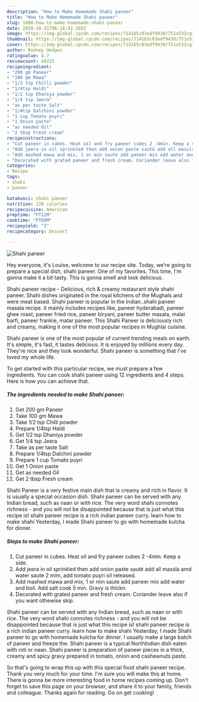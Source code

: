 ```yaml
---
description: "How to Make Homemade Shahi paneer"
title: "How to Make Homemade Shahi paneer"
slug: 1490-how-to-make-homemade-shahi-paneer
date: 2020-10-31T06:18:42.165Z
image: https://img-global.cpcdn.com/recipes/7141b5c03edf9430/751x532cq70/shahi-paneer-recipe-main-photo.jpg
thumbnail: https://img-global.cpcdn.com/recipes/7141b5c03edf9430/751x532cq70/shahi-paneer-recipe-main-photo.jpg
cover: https://img-global.cpcdn.com/recipes/7141b5c03edf9430/751x532cq70/shahi-paneer-recipe-main-photo.jpg
author: Rodney Hodges
ratingvalue: 4.7
reviewcount: 49225
recipeingredient:
- "200 gm Paneer"
- "100 gm Mawa"
- "1/2 tsp Chilli powder"
- "1/4tsp Haldi"
- "1/2 tsp Dhaniya powder"
- "1/4 tsp Jeera"
- "as per taste Salt"
- "1/4tsp Dalchini powder"
- "1 cup Tomato puyri"
- "1 Onion paste"
- "as needed Oil"
- "2 tbsp Fresh cream"
recipeinstructions:
- "Cut paneer in cubes. Heat oil and fry paneer cubes 2 -4min. Keep a side."
- "Add jeera in oil sprinkled then add onion paste sauté add all massla amd water saute 2 mim, add tomato puyri oil released."
- "Add mashed mawa and mix, 1 or min saute add paneer mix add water and boil. Add salt cook 5 min. Gravy is thickn."
- "Decorated with grated paneer and fresh cream. Coriander leave also if you want othewise skip."
categories:
- Recipe
tags:
- shahi
- paneer

katakunci: shahi paneer 
nutrition: 220 calories
recipecuisine: American
preptime: "PT12M"
cooktime: "PT60M"
recipeyield: "2"
recipecategory: Dessert

---
```



![Shahi paneer](https://img-global.cpcdn.com/recipes/7141b5c03edf9430/751x532cq70/shahi-paneer-recipe-main-photo.jpg)

Hey everyone, it's Louise, welcome to our recipe site. Today, we're going to prepare a special dish, shahi paneer. One of my favorites. This time, I'm gonna make it a bit tasty. This is gonna smell and look delicious.

Shahi paneer recipe - Delicious, rich &amp; creamy restaurant style shahi paneer. Shahi dishes originated in the royal kitchens of the Mughals and were meat based. Shahi paneer is popular in the Indian..shahi paneer masala recipe. it mainly includes recipes like, paneer hyderabadi, paneer ghee roast, paneer fried rice, paneer biryani, paneer butter masala, malai barfi, paneer frankie, matar paneer. This Shahi Paneer is deliciously rich and creamy, making it one of the most popular recipes in Mughlai cuisine.

Shahi paneer is one of the most popular of current trending meals on earth. It's simple, it's fast, it tastes delicious. It is enjoyed by millions every day. They're nice and they look wonderful. Shahi paneer is something that I've loved my whole life.


To get started with this particular recipe, we must prepare a few ingredients. You can cook shahi paneer using 12 ingredients and 4 steps. Here is how you can achieve that.

<!--inarticleads1-->

##### The ingredients needed to make Shahi paneer:

1. Get 200 gm Paneer
1. Take 100 gm Mawa
1. Take 1/2 tsp Chilli powder
1. Prepare 1/4tsp Haldi
1. Get 1/2 tsp Dhaniya powder
1. Get 1/4 tsp Jeera
1. Take as per taste Salt
1. Prepare 1/4tsp Dalchini powder
1. Prepare 1 cup Tomato puyri
1. Get 1 Onion paste
1. Get as needed Oil
1. Get 2 tbsp Fresh cream


Shahi Paneer is a very festive main dish that is creamy and rich in flavor. It is usually a special occasion dish. Shahi paneer can be served with any Indian bread, such as naan or with rice. The very word shahi connotes richness - and you will not be disappointed because that is just what this recipe is! shahi paneer recipe is a rich indian paneer curry. learn how to make shahi Yesterday, I made Shahi paneer to go with homemade kulcha for dinner. 

<!--inarticleads2-->

##### Steps to make Shahi paneer:

1. Cut paneer in cubes. Heat oil and fry paneer cubes 2 -4min. Keep a side.
1. Add jeera in oil sprinkled then add onion paste sauté add all massla amd water saute 2 mim, add tomato puyri oil released.
1. Add mashed mawa and mix, 1 or min saute add paneer mix add water and boil. Add salt cook 5 min. Gravy is thickn.
1. Decorated with grated paneer and fresh cream. Coriander leave also if you want othewise skip.


Shahi paneer can be served with any Indian bread, such as naan or with rice. The very word shahi connotes richness - and you will not be disappointed because that is just what this recipe is! shahi paneer recipe is a rich indian paneer curry. learn how to make shahi Yesterday, I made Shahi paneer to go with homemade kulcha for dinner. I usually make a large batch of paneer and freeze the. Shahi paneer is a typical NorthIndian dish eaten with roti or naan. Shahi paneer is preparation of paneer pieces in a thick, creamy and spicy gravy prepared in tomato, onion and cashewnuts paste. 

So that's going to wrap this up with this special food shahi paneer recipe. Thank you very much for your time. I'm sure you will make this at home. There is gonna be more interesting food in home recipes coming up. Don't forget to save this page on your browser, and share it to your family, friends and colleague. Thanks again for reading. Go on get cooking!
